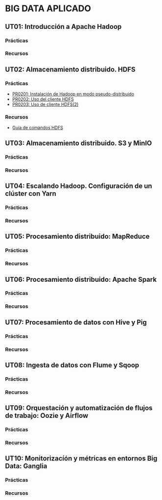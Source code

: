 # BIG DATA APLICADO

## UT01: Introducción a Apache Hadoop

### Prácticas


### Recursos

## UT02: Almacenamiento distribuido. HDFS

### Prácticas

- [PR0201: Instalación de Hadoop en modo pseudo-distribuido](./bda/ut02/pr0201.md)
- [PR0202: Uso del cliente HDFS](./bda/ut02/pr0202.md)
- [PR0203: Uso de cliente  HDFS(2)](./bda/ut02/pr0203.md)

### Recursos

- [Guía de comandos HDFS](https://hadoop.apache.org/docs/stable/hadoop-project-dist/hadoop-hdfs/HDFSCommands.html)


## UT03: Almacenamiento distribuido. S3 y MinIO

### Prácticas

### Recursos

## UT04: Escalando Hadoop. Configuración de un clúster con Yarn

### Prácticas

### Recursos

## UT05: Procesamiento distribuido: MapReduce

### Prácticas

### Recursos

## UT06: Procesamiento distribuido: Apache Spark

### Prácticas

### Recursos

## UT07: Procesamiento de datos con Hive y Pig

### Prácticas

### Recursos

## UT08: Ingesta de datos con Flume y Sqoop

### Prácticas

### Recursos

## UT09: Orquestación y automatización de flujos de trabajo: Oozie y Airflow

### Prácticas

### Recursos

## UT10: Monitorizacíón y métricas en entornos Big Data: Ganglia

### Prácticas

### Recursos